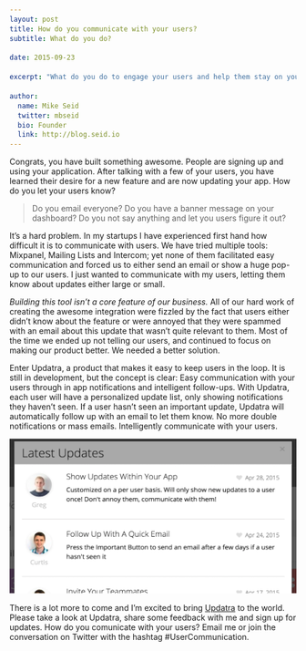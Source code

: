 ```yaml
---
layout: post
title: How do you communicate with your users?
subtitle: What do you do?

date: 2015-09-23

excerpt: "What do you do to engage your users and help them stay on your platform"

author:
  name: Mike Seid
  twitter: mbseid
  bio: Founder
  link: http://blog.seid.io
---
```


Congrats, you have built something awesome. People are signing up and using your application. After talking with a few of your users, you have learned their desire for a new feature and are now updating your app. How do you let your users know?

> Do you email everyone? Do you have a banner message on your dashboard? Do you not say anything and let you users figure it out?

It’s a hard problem. In my startups I have experienced first hand how difficult it is to communicate with users. We have tried multiple tools: Mixpanel, Mailing Lists and Intercom; yet none of them facilitated easy communication and forced us to either send an email or show a huge pop-up to our users. I just wanted to communicate with my users, letting them know about updates either large or small.

*Building this tool isn’t a core feature of our business.* All of our hard work of creating the awesome integration were fizzled by the fact that users either didn’t know about the feature or were annoyed that they were spammed with an email about this update that wasn’t quite relevant to them. Most of the time we ended up not telling our users, and continued to focus on making our product better. We needed a better solution.

Enter Updatra, a product that makes it easy to keep users in the loop. It is still in development, but the concept is clear: Easy communication with your users through in app notifications and intelligent follow-ups. With Updatra, each user will have a personalized update list, only showing notifications they haven’t seen. If a user hasn’t seen an important update, Updatra will automatically follow up with an email to let them know. No more double notifications or mass emails. Intelligently communicate with your users.

![Updatra Updates](/images/blog/updates.png)

There is a lot more to come and I’m excited to bring [Updatra](http://www.updatra.com) to the world. Please take a look at Updatra, share some feedback with me and sign up for updates. How do you comunicate with your users? Email me or join the conversation on Twitter with the hashtag #UserCommunication.
